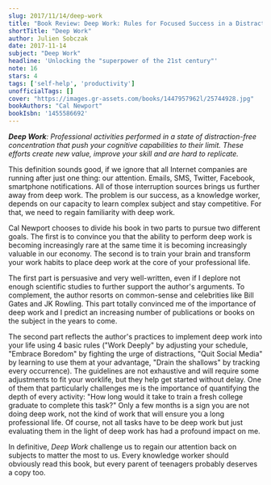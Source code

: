 ```yaml
---
slug: 2017/11/14/deep-work
title: "Book Review: Deep Work: Rules for Focused Success in a Distracted World"
shortTitle: "Deep Work"
author: Julien Sobczak
date: 2017-11-14
subject: "Deep Work"
headline: 'Unlocking the "superpower of the 21st century"'
note: 16
stars: 4
tags: ['self-help', 'productivity']
unofficialTags: []
cover: "https://images.gr-assets.com/books/1447957962l/25744928.jpg"
bookAuthors: "Cal Newport"
bookIsbn: '1455586692'
---
```


*__Deep Work__: Professional activities performed in a state of distraction-free concentration that push your cognitive capabilities to their limit. These efforts create new value, improve your skill and are hard to replicate.*

This definition sounds good, if we ignore that all Internet companies are running after just one thing: our attention. Emails, SMS, Twitter, Facebook, smartphone notifications. All of those interruption sources brings us further away from deep work. The problem is our success, as a knowledge worker, depends on our capacity to learn complex subject and stay competitive. For that, we need to regain familiarity with deep work.

Cal Newport chooses to divide his book in two parts to pursue two different goals. The first is to convince you that the ability to perform deep work is becoming increasingly rare at the same time it is becoming increasingly valuable in our economy. The second is to train your brain and transform your work habits to place deep work at the core of your professional life.

The first part is persuasive and very well-written, even if I deplore not enough scientific studies to further support the author's arguments. To complement, the author resorts on common-sense and celebrities like Bill Gates and JK Rowling. This part totally convinced me of the importance of deep work and I predict an increasing number of publications or books on the subject in the years to come.

The second part reflects the author's practices to implement deep work into your life using 4 basic rules ("Work Deeply" by adjusting your schedule, "Embrace Boredom" by fighting the urge of distractions, "Quit Social Media" by learning to use them at your advantage, "Drain the shallows" by tracking every occurrence). The guidelines are not exhaustive and will require some adjustments to fit your worklife, but they help get started without delay. One of them that particularly challenges me is the importance of quantifying the depth of every activity: "How long would it take to train a fresh college graduate to complete this task?" Only a few months is a sign you are not doing deep work, not the kind of work that will ensure you a long professional life. Of course, not all tasks have to be deep work but just evaluating them in the light of deep work has had a profound impact on me.

In definitive, *Deep Work* challenge us to regain our attention back on subjects to matter the most to us. Every knowledge worker should obviously read this book, but every parent of teenagers probably deserves a copy too.

